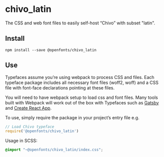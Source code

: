 
# chivo_latin

The CSS and web font files to easily self-host “Chivo” with subset "latin".

## Install

`npm install --save @openfonts/chivo_latin`

## Use

Typefaces assume you’re using webpack to process CSS and files. Each typeface
package includes all necessary font files (woff2, woff) and a CSS file with
font-face declarations pointing at these files.

You will need to have webpack setup to load css and font files. Many tools built
with Webpack will work out of the box with Typefaces such as [Gatsby](https://github.com/gatsbyjs/gatsby)
and [Create React App](https://github.com/facebookincubator/create-react-app).

To use, simply require the package in your project’s entry file e.g.

```javascript
// Load Chivo typeface
require('@openfonts/chivo_latin')
```

Usage in SCSS:
```scss
@import "~@openfonts/chivo_latin/index.css";
```
